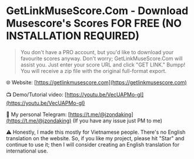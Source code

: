 # GetLinkMuseScore.Com - Download Musescore's Scores FOR FREE (NO INSTALLATION REQUIRED)

> You don't have a PRO account, but you'd like to download your favourite scores anyway. Don't worry; GetLinkMuseScore.Com will assist you. Just enter your score URL and click "GET LINK." Bumpp! You will receive a zip file with the original full-format export.

🌐 Website: [https://getlinkmusescore.com](https://getlinkmusescore.com)

📺 Demo/Tutorial video: [https://youtu.be/VecUAPMo-gI](https://youtu.be/VecUAPMo-gI)

💬 My personal Telegram: [https://t.me/@jzondaking](https://t.me/@jzondaking) (If you have any issue just PM to me)


⚠️ Honestly, I made this mostly for Vietnamese people. There's no English translation on the website. So, if you like my project, please hit "Star" and continue to use it; then I will consider creating an English translation for international use.
